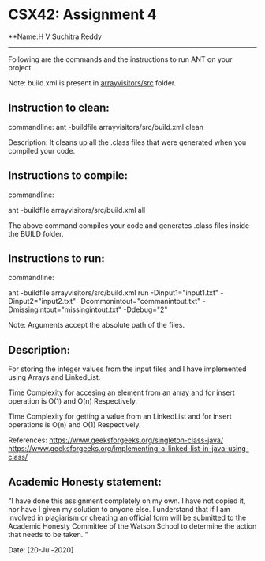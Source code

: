 # CSX42: Assignment 4
**Name:H V Suchitra Reddy

-----------------------------------------------------------------------

Following are the commands and the instructions to run ANT on your project.


Note: build.xml is present in [arrayvisitors/src](./arrayvisitors/src/) folder.

## Instruction to clean:

commandline:
ant -buildfile arrayvisitors/src/build.xml clean


Description: It cleans up all the .class files that were generated when you
compiled your code.

## Instructions to compile:

commandline:

ant -buildfile arrayvisitors/src/build.xml all

The above command compiles your code and generates .class files inside the BUILD folder.

## Instructions to run:

commandline:

ant -buildfile arrayvisitors/src/build.xml run -Dinput1="input1.txt" -Dinput2="input2.txt" -Dcommonintout="commanintout.txt" -Dmissingintout="missingintout.txt" -Ddebug="2"




Note: Arguments accept the absolute path of the files.


## Description:
For storing the integer values from the input files and I have implemented using Arrays and LinkedList.

Time Complexity for accesing an element from an array and for insert operation is O(1) and O(n) Respectively.

Time Complexity for getting a value from an LinkedList and for insert operations is O(n) and O(1) Respectively.

References:
https://www.geeksforgeeks.org/singleton-class-java/
https://www.geeksforgeeks.org/implementing-a-linked-list-in-java-using-class/





## Academic Honesty statement:

"I have done this assignment completely on my own. I have not copied
it, nor have I given my solution to anyone else. I understand that if
I am involved in plagiarism or cheating an official form will be
submitted to the Academic Honesty Committee of the Watson School to
determine the action that needs to be taken. "

Date: [20-Jul-2020]



